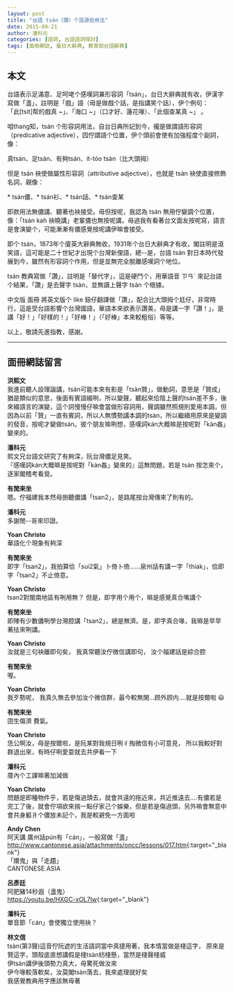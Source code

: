 ```yaml
---
layout: post
title: "台語 tsán（讚）个語源佮用法"
date: 2015-09-21
author: 潘科元
categories: [語詞, 台語語詞探討]
tags: [面冊網誌, 臺日大辭典, 教育部台語辭典]
---
```

## 本文

台語表示足滿意、足呵咾个感嘆詞兼形容詞「tsán」，台日大辭典就有收，伊漢字寫做「盞」，註明是「戲」語（毋是做戲个話，是指講笑个話），伊个例句：  
「此[tsit]帮的戲真 ~」、「海口 ~」（口才好、蓮花喙）、「此個查某真 ~」 。

咱thang知，tsán 个形容詞用法，自台日典所記到今，攏是做謂語形容詞（predicative adjective），囥佇謂語个位置，伊个頭前會使有加強程度个副詞，像：

真tsán、足tsán、有夠tsán、it-tóo tsán（比大頭拇）

但是 tsán 袂使做屬性形容詞（attributive adjective），也就是 tsán 袂使直接修飾名詞，親像：

\* tsán儂、\* tsán衫、\* tsán話、\* tsán查某

即款用法無儂講、聽著也袂接受。毋但按呢，我認為 tsán 無用佇變調个位置，像：「tsán kah 袂曉講」老輩儂也無按呢講，毋過我有看著台文面友按呢寫，語言是會演變个，可能漸漸有儂感覺按呢講伊嘛會接受。

即个 tsán，1873年个廈英大辭典無收，1931年个台日大辭典才有收，閣註明是滾笑語，這可能是二十世紀才出現个台灣新俚語，總\--是，台語 tsán 對日本時代發展到今，雖然有形容詞个作用，但是並無完全脫離感嘆詞个地位。

tsán 教典寫做「讚」，註明是「替代字」，這是硬鬥个，用華語音 ㄗㄢˋ 來記台語个結果，「讚」是去聲字 tsàn，並無讀上聲字 tsán 个根據。

中文版 面冊 將英文版个 like 鈕仔翻譯做「讚」，配合比大頭拇个尪仔，非常時行，這是受台語影響个台灣國語，華語本來欲表示讚美，毋是講一字「讚！」，是講「好！」「好樣的！」「好棒！」（「好棒」本來較粗俗）等等。

以上，敬請先進指教，感謝。

---

## 面冊網誌留言

**洪熙文**  
我進前聽人設理論講，tsán可能本來有影是「tsàn贊」，做動詞，意思是「贊成」猶是類似的意思，後面有賓語綴咧，所以變聲，聽起來佮陰上聲的tsán差不多，後來綴語言的演變，這个詞慢慢仔嘛會當做形容詞用，聲調雖然照規則愛用本調，但因為以前「贊」一直有賓詞，所以人無慣勢講本調的tsàn，所以繼續用原來是變調的發音，按呢才變做tsán。彼个朋友嘛咧想，感嘆詞kán大概嘛是按呢對「kàn姦」變來的。

**潘科元**  
熙文兄台語文研究了有夠深，阮台灣儂足見笑。  
『感嘆詞kán大概嘛是按呢對「kàn姦」變來的』這無問題，若是 tsán 按怎來个，逐家閣稽考看覓。

**有閒來坐**  
嗯。佇福建我本然毋捌聽儂講「tsan2」，是路尾按台灣傳來了則有的。

**潘科元**  
多謝閒\--哥來印證。

**Yoan Christo**  
華語化个現象有夠深

**有閒來坐**  
即字「tsan2」，我拍算佮「sui2氣」卜倚卜倚……泉州話有講一字「thiak」，佮即字「tsan2」不止倚意。

**Yoan Christo**  
tsan2對閩南地區有咧用無？ 但是，即字用个用个，嘛是感覺真合嘴講个

**有閒來坐**  
即陣有少數儂咧學台灣腔講「tsan2」，總是無濟。是，即字真合喙，我嘛是早早著抾來咧講。

**Yoan Christo**  
汝就是三句袂離即句矣， 我真常聽汝佇微信講即句， 汝个福建話是綜合腔

**有閒來坐**  
喔。

**Yoan Christo**  
我歹勢呢， 我真久無去參加汝个微信群，最今較無閑...顾外顾内....就是按爾啦 😃

**有閒來坐**  
囝生傷濟 費氣。

**Yoan Christo**  
恁公啊汝，毋是按爾啦，是阮某對我規日咧彳掏微信有小可意見， 所以我較好對群退出來，有時仔咧愛耍就去共伊看一下

**潘科元**  
厝內个工課嘛著加減做

**Yoan Christo**  
問題是即種物件乎，若是傷過頭去，就會共遠的拖近來，共近推遠去....有儂若是完工了後，就會佇項欲來揣一點仔家己个娛樂，但是若是傷過頭，另外嘛會無意中會共身軀爿个儂放未記个，我是較避免一方面啦

**Andy Chen**  
阿天講 廣州話pún有「cán」，一般寫做「盞」  
<http://www.cantonese.asia/attachments/oncc/lessons/017.htm>{:target="_blank"}  
「㜺鬼」與「走趲」  
CANTONESE.ASIA  

**呂彥廷**  
阿肥豬14秒遐（盞鬼）  
<https://youtu.be/HXGC-xOL7lw>{:target="_blank"}

**潘科元**  
單音節「cán」會使獨立使用袂？

**林文信**  
tsàn(第3聲)這音佇阮遮的生活語詞當中真捷用著，我本情當做是棧這字，
原來是贊這字，頭殼底直想講假是棧tsàn枋棧懸，當然是棧聲棧威  
伊tsàn講伊後頭勢力真大，毋驚死做汝來  
伊今喙較落軟矣，汝莫閣tsàn落去，我來處理就好矣  
我感覺教典用字應該無毋著
